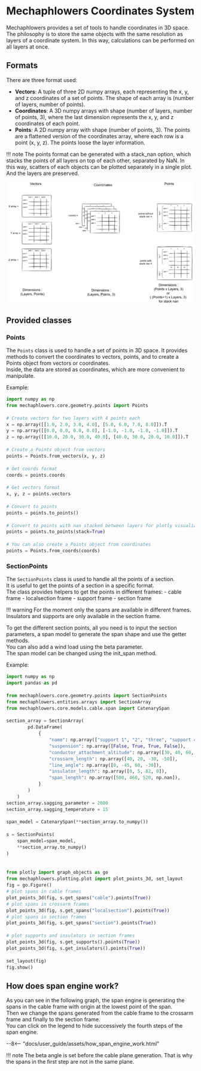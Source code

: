# Mechaphlowers Coordinates System

Mechaphlowers provides a set of tools to handle coordinates in 3D space.  
The philosophy is to store the same objects with the same resolution as layers of a coordinate system. In this way, calculations can be performed on all layers at once.

## Formats

There are three format used:

- **Vectors**: A tuple of three 2D numpy arrays, each representing the x, y, and z coordinates of a set of points. The shape of each array is (number of layers, number of points).
- **Coordinates**: A 3D numpy arrays with shape (number of layers, number of points, 3), where the last dimension represents the x, y, and z coordinates of each point.
- **Points**: A 2D numpy array with shape (number of points, 3). The points are a flattened version of the coordinates array, where each row is a point (x, y, z). The points loose the layer information.

!!! note
    The points format can be generated with a stack_nan option, which stacks the points of all layers on top of each other, separated by NaN. In this way, scatters of each objects can be plotted separately in a single plot. And the layers are preserved.

![Image not available](./assets/coordinates_format.drawio.png "array format chart")

## Provided classes

### Points
The `Points` class is used to handle a set of points in 3D space. It provides methods to convert the coordinates to vectors, points, and to create a Points object from vectors or coordinates.  
Inside, the data are stored as coordinates, which are more convenient to manipulate.

Example:
```python
import numpy as np
from mechaphlowers.core.geometry.points import Points

# Create vectors for two layers with 4 points each
x = np.array([[1.0, 2.0, 3.0, 4.0], [5.0, 6.0, 7.0, 8.0]]).T
y = np.array([[0.0, 0.0, 0.0, 0.0], [-1.0, -1.0, -1.0, -1.0]]).T
z = np.array([[10.0, 20.0, 30.0, 40.0], [40.0, 30.0, 20.0, 10.0]]).T

# Create a Points object from vectors
points = Points.from_vectors(x, y, z)

# Get coords format
coords = points.coords

# Get vectors format
x, y, z = points.vectors

# Convert to points
points = points.to_points()

# Convert to points with nan stacked between layers for plotly visualization
points = points.to_points(stack=True)

# You can also create a Points object from coordinates
points = Points.from_coords(coords)
```

### SectionPoints
The `SectionPoints` class is used to handle all the points of a section.  
It is useful to get the points of a section in a specific format.  
The class provides helpers to get the points in different frames:
    - cable frame
    - localsection frame
    - support frame
    - section frame

!!! warning
    For the moment only the spans are available in different frames. Insulators and supports are only available in the section frame.

To get the different section points, all you need is to input the section parameters, a span model to generate the span shape and use the getter methods.  
You can also add a wind load using the beta parameter.  
The span model can be changed using the init_span method.

Example:
```python
import numpy as np
import pandas as pd

from mechaphlowers.core.geometry.points import SectionPoints
from mechaphlowers.entities.arrays import SectionArray
from mechaphlowers.core.models.cable.span import CatenarySpan

section_array = SectionArray(
        pd.DataFrame(
            {
                "name": np.array(["support 1", "2", "three", "support 4"]),
                "suspension": np.array([False, True, True, False]),
                "conductor_attachment_altitude": np.array([30, 40, 60, 70]),
                "crossarm_length": np.array([40, 20, -30, -50]),
                "line_angle": np.array([0, -45, 60, -30]),
                "insulator_length": np.array([0, 5, 82, 0]),
                "span_length": np.array([500, 460, 520, np.nan]),
            }
        )
    )
section_array.sagging_parameter = 2000
section_array.sagging_temperature = 15

span_model = CatenarySpan(**section_array.to_numpy())

s = SectionPoints(
    span_model=span_model, 
    **section_array.to_numpy()
)


from plotly import graph_objects as go
from mechaphlowers.plotting.plot import plot_points_3d, set_layout
fig = go.Figure()
# plot spans in cable frames
plot_points_3d(fig, s.get_spans("cable").points(True))
# plot spans in crossarm frames
plot_points_3d(fig, s.get_spans("localsection").points(True))
# plot spans in section frames
plot_points_3d(fig, s.get_spans("section").points(True))

# plot supports and insulators in section frames
plot_points_3d(fig, s.get_supports().points(True))
plot_points_3d(fig, s.get_insulators().points(True))

set_layout(fig)
fig.show()
```

## How does span engine work?

As you can see in the following graph, the span engine is generating the spans in the cable frame with origin at the lowest point of the span.  
Then we change the spans generated from the cable frame to the crossarm frame and finally to the section frame.  
You can click on the legend to hide successively the fourth steps of the span engine.

--8<-- "docs/user_guide/assets/how_span_engine_work.html"

!!! note
    The beta angle is set before the cable plane generation. That is why the spans in the first step are not in the same plane.